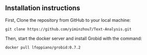 ## Installation instructions
First, Clone the repository from GitHub to your local machine:

```
git clone https://github.com/yiminzhou7/Text-Analysis.git
```

Then, start the docker server and install Grobid with the command:

```
docker pull lfoppiano/grobid:0.7.2
```
   

